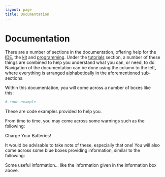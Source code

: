 ```yaml
---
layout: page
title: Documentation
---
```


Documentation
=============

There are a number of sections in the documentation,
 offering help for the [IDE](/docs/IDE/),
 the [kit](/docs/kit/) and [programming](/docs/programming/).
Under the [tutorials](/docs/tutorials/) section,
 a number of these things are combined to help you understand what you can,
 or need, to do.
 Navigation of the documentation can be done using the column to the left,
 where everything is arranged alphabetically in the aforementioned sub-sections.


Within this documentation, you will come across a number of boxes like this:

~~~~~ python
# code example
~~~~~

These are code examples provided to help you.

From time to time,
 you may come across some warnings such as the following:

<div class="warning">Charge Your Batteries!</div>

It would be advisable to take note of these,
 especially that one! You will also come across some blue boxes providing information,
 similar to the following:

<div class="info">Some useful information... like the information given in the information box above.</div>
